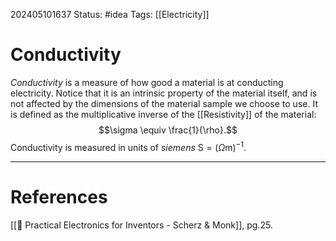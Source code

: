 202405101637
Status: #idea
Tags: [[Electricity]]

# Conductivity

*Conductivity* is a measure of how good a material is at conducting electricity. Notice that it is an intrinsic property of the material itself, and is not affected by the dimensions of the material sample we choose to use. It is defined as the multiplicative inverse of the [[Resistivity]] of the material:
$$\sigma \equiv \frac{1}{\rho}.$$
Conductivity is measured in units of *siemens* $\text{S} = (\Omega \text{m})^{-1}$.



___
# References
[[📕 Practical Electronics for Inventors - Scherz & Monk]], pg.25.